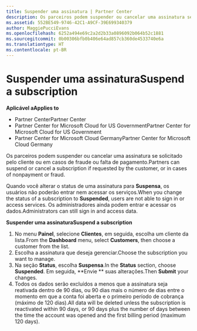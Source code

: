 ```yaml
---
title: Suspender uma assinatura | Partner Center
description: Os parceiros podem suspender ou cancelar uma assinatura se solicitado pelo cliente ou em casos de fraude ou falta de pagamento.
ms.assetid: 552BE549-9746-42C1-A9CF-39E699340379
author: MaggiePucciEvans
ms.openlocfilehash: 6252a494e69c2a2d2b33a0896092b064b52c1881
ms.sourcegitcommit: 0b00306bfb0b406e64ad857cb360de4533740e6a
ms.translationtype: HT
ms.contentlocale: pt-BR
---
```

# <a name="suspend-a-subscription"></a><span data-ttu-id="14924-103">Suspender uma assinatura</span><span class="sxs-lookup"><span data-stu-id="14924-103">Suspend a subscription</span></span>

**<span data-ttu-id="14924-104">Aplicável a</span><span class="sxs-lookup"><span data-stu-id="14924-104">Applies to</span></span>**

-  <span data-ttu-id="14924-105">Partner Center</span><span class="sxs-lookup"><span data-stu-id="14924-105">Partner Center</span></span>
-  <span data-ttu-id="14924-106">Partner Center for Microsoft Cloud for US Government</span><span class="sxs-lookup"><span data-stu-id="14924-106">Partner Center for Microsoft Cloud for US Government</span></span>
-  <span data-ttu-id="14924-107">Partner Center for Microsoft Cloud Germany</span><span class="sxs-lookup"><span data-stu-id="14924-107">Partner Center for Microsoft Cloud Germany</span></span>

<span data-ttu-id="14924-108">Os parceiros podem suspender ou cancelar uma assinatura se solicitado pelo cliente ou em casos de fraude ou falta de pagamento.</span><span class="sxs-lookup"><span data-stu-id="14924-108">Partners can suspend or cancel a subscription if requested by the customer, or in cases of nonpayment or fraud.</span></span>

<span data-ttu-id="14924-109">Quando você alterar o status de uma assinatura para **Suspensa**, os usuários não poderão entrar nem acessar os serviços.</span><span class="sxs-lookup"><span data-stu-id="14924-109">When you change the status of a subscription to **Suspended**, users are not able to sign in or access services.</span></span> <span data-ttu-id="14924-110">Os administradores ainda podem entrar e acessar os dados.</span><span class="sxs-lookup"><span data-stu-id="14924-110">Administrators can still sign in and access data.</span></span>

**<span data-ttu-id="14924-111">Suspender uma assinatura</span><span class="sxs-lookup"><span data-stu-id="14924-111">Suspend a subscription</span></span>**

1.  <span data-ttu-id="14924-112">No menu **Painel**, selecione **Clientes**, em seguida, escolha um cliente da lista.</span><span class="sxs-lookup"><span data-stu-id="14924-112">From the **Dashboard** menu, select **Customers**, then choose a customer from the list.</span></span>
2.  <span data-ttu-id="14924-113">Escolha a assinatura que deseja gerenciar.</span><span class="sxs-lookup"><span data-stu-id="14924-113">Choose the subscription you want to manage.</span></span>
3.  <span data-ttu-id="14924-114">Na seção **Status**, escolha **Suspensa**.</span><span class="sxs-lookup"><span data-stu-id="14924-114">In the **Status** section, choose **Suspended**.</span></span> <span data-ttu-id="14924-115">Em seguida, **Envie ** suas alterações.</span><span class="sxs-lookup"><span data-stu-id="14924-115">Then **Submit** your changes.</span></span>
4.  <span data-ttu-id="14924-116">Todos os dados serão excluídos a menos que a assinatura seja reativada dentro de 90 dias, ou 90 dias mais o número de dias entre o momento em que a conta foi aberta e o primeiro período de cobrança (máximo de 120 dias).</span><span class="sxs-lookup"><span data-stu-id="14924-116">All data will be deleted unless the subscription is reactivated within 90 days, or 90 days plus the number of days between the time the account was opened and the first billing period (maximum 120 days).</span></span>
